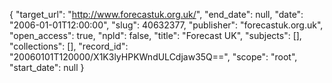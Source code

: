 {
  "target_url": "http://www.forecastuk.org.uk/", 
  "end_date": null, 
  "date": "2006-01-01T12:00:00", 
  "slug": 40632377, 
  "publisher": "forecastuk.org.uk", 
  "open_access": true, 
  "npld": false, 
  "title": "Forecast UK", 
  "subjects": [], 
  "collections": [], 
  "record_id": "20060101T120000/X1K3lyHPKWndULCdjaw35Q==", 
  "scope": "root", 
  "start_date": null
}

